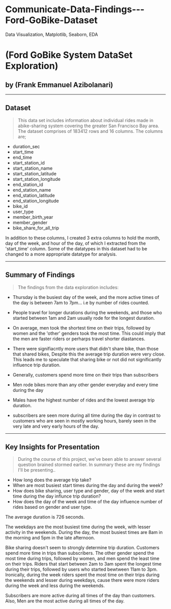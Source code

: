 # Communicate-Data-Findings---Ford-GoBike-Dataset
Data Visualization, Matplotlib, Seaborn, EDA


# (Ford GoBike System DataSet Exploration)

## by (Frank Emmanuel Azibolanari)

------------------------------------------------------------------------

## Dataset

> This data set includes information about individual rides made in abike-sharing system covering the greater San Francisco Bay area. The dataset comprises of 183412 rows and 16 columns. The columns are;

-   duration_sec
-   start_time
-   end_time
-   start_station_id
-   start_station_name
-   start_station_latitude
-   start_station_longitude
-   end_station_id
-   end_station_name
-   end_station_latitude
-   end_station_longitude
-   bike_id
-   user_type
-   member_birth_year
-   member_gender
-   bike_share_for_all_trip

In addition to these columns, I created 3 extra columns to hold the month, day of the week, and hour of the day, of which I extracted from the 'start_time' column. Some of the datatypes in this dataset had to be changed to a more appropriate datatype for analysis.

------------------------------------------------------------------------

## Summary of Findings

> The findings from the data exploration includes:

-   Thursday is the busiest day of the week, and the more active times
    of the day is between 7am to 7pm... i.e by number of rides counted.

-   People travel for longer durations during the weekends, and those
    who started between 1am and 2am usually rode for the longest
    duration.

-   On average, men took the shortest time on their trips, followed by
    women and the 'other' genders took the most time. This could imply
    that the men are faster riders or perharps travel shorter
    diastances.

-   There were signifiacntly more users that didn't share bike, than
    those that shared bikes, Despite this the average trip duration were
    very close. This leads me to speculate that sharing bike or not did
    not significantly influence trip duration.

-   Generally, customers spend more time on their trips than subscribers

-   Men rode bikes more than any other gender everyday and every time during the day

-   Males have the highest number of rides and the lowest average trip
    duration.

-   subscribers are seen more during all time during the day in contrast
    to customers who are seen in mostly working hours, barely seen in
    the very late and very early hours of the day.

------------------------------------------------------------------------

## Key Insights for Presentation

> During the course of this project, we've been able to answer several question brained stormed earlier. In summary these are my findings I'll be presenting..

-  How long does the average trip take? 
-  When are most busiest start times during the day and during the week?
-  How does bike sharing, user type and gender, day of the week and start time during the day influnce trip duration?
-  How does the day of the week and time of the day influence number of rides based on gender and user type.

The average duration is 726 seconds.

The weekdays are the most busiest time during the week, with lesser activity in the weekends. During the day, the most busiest times are 8am in the morning and 5pm in the late afternoon.

Bike sharing doesn't seem to strongly determine trip duration. Customers spend more time in trips than subscribers. The other gender spend the most time during trips, followed by women, and men spend the least time on their trips. Riders that start between 2am to 3am spent the longest time during their trips, followed by users who started bewtween 11am to 3pm. Ironically, during the week riders spent the most time on their trips during the weekends and lesser during weekdays, cause there were more riders during the week and less during the weekends.  

Subscribers are more active during all times of the day than customers. Also, Men are the most active during all times of the day.
